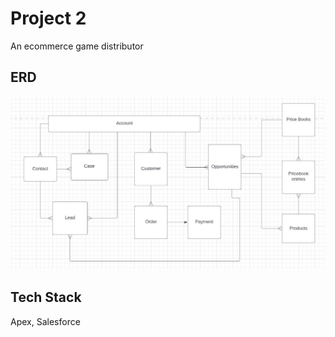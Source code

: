 # Project 2
An ecommerce game distributor

## ERD
![image](ERDv1.JPG)

## Tech Stack
Apex, Salesforce